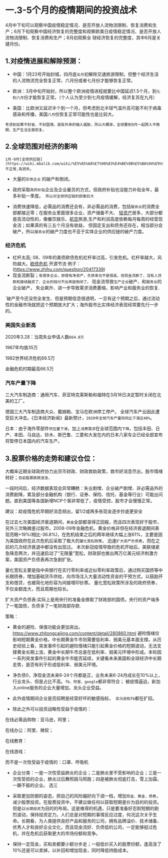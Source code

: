 # 一.3-5个月的疫情期间的投资战术 

4月中下旬可以观察中国疫情稳定情况、是否开放人流物流限制、恢复消费和生产；6月下旬观察中国经济恢复的完整度和观察欧美日疫情稳定情况、是否开放人流物流限制、恢复消费和生产；8月初观察全 球经济恢复的完整度，其中6月是关键月份。 
 
 

## 1.对疫情进展和解除预测： 

- 中国：1月23号开始封城，四月底`五月`初解除交通旅游限制，但整个经济生活的人流物流完全恢复正常，六月份或者七月份才能够恢复正常。 

- 欧洲：3月中旬开始封，所以整个欧洲疫情进程就要比中国延迟1.5个月，到`七到八月`份才能恢复正常。（个人认为至少到七月疫情缓解，经济复苏在九月）

- 美国：比欧洲又延迟半个到一个月，但考虑到北半球气温升高可能不利于病毒感染和传播，美国`八月`份恢复正常可能性也是比较大。

``` 
考虑到如果不封省、不封国境，就有外来的输入威胁，所以大概率，全球要到9月一起跨入平稳期、生产生活全面恢复。
```

## 2.全球范围对经济的影响 

``` 
1月-9月[全球供应链](https://wiki.mbalib.com/wiki/%E5%85%A8%E7%90%83%E4%BE%9B%E5%BA%94%E9%93%BE) 不正常,有损失。 
```

- 大量的`实体企业` 的破产和倒闭。

- 政府采取`政府补贴`企业及企业雇员的方式，但政府补贴也没能力补贴全年，最多补贴一季度。``` 所以对全球供应链的损害巨大``` 

- 消费快速降低，必需品的消费还会有，非必需品的消费，包括`服务业`的消费全部都接近零；在服务业里面很多企业，资产储备不大、 [轻资产](https://wiki.mbalib.com/wiki/%E8%BD%BB%E8%B5%84%E4%BA%A7%E8%BF%90%E8%90%A5)居多，大部分都是高流动性的，像餐饮娱乐、[航空](https://www.zhihu.com/question/21924060)旅游,生产和利润高度依赖每月每周的经营现金流；如果真的有三五个月没有收益， 但固定支出和债务还存在，相当部分会破产，所以`服务业`的破产力度也不亚于实体企业的供应链的破产力度。 

### 经济危机

- 杠杆太高; 08、09年的美债欧债危机杠杆率过高，引发危机。杠杆率越大，风险越大。[欧债危机](https://wiki.mbalib.com/wiki/%E6%AC%A7%E6%B4%B2%E5%80%BA%E5%8A%A1%E5%8D%B1%E6%9C%BA)   开源节流
例子：(https://www.zhihu.com/question/20417339)
- 现金流断裂；``` 有很多企业，即使有净资产，负债率也不是很高，但现金流断了、没有人贷款和接续融资了、企业的钱付不出来就倒闭了。 ```
现金流导致`生产企业`破产、和`服务业`的企业破产， 失业飙升、进一步导致需求消费萎缩，影响产业和服务业的恢复.

`破产至今还没完全发生、但是预期信息很透明，一旦有这个预期之后，通过流动性的金融市场就把这个预期放大扩大；海外股市比实体经济表现经常要先行一步的。

### 美国失业新高

2020年3.28：当周失业申请人数`664.8万`

1967年均值35万

1982世界经济危机69.5万

金融危机时期最高66.5万

### 汽车产量下降

三大汽车制造商：通用汽车、菲亚特克莱斯勒和福特在3月18日决定暂时关闭在北美的工厂。

德国三大汽车制造商大众、戴姆勒、宝马在欧洲停工停产。 全球汽车产业因此遭受巨大冲击。《日本经济新闻》最新预计，`2020年全球汽车产量将同比下滑近40%`。 
 
日本：由于海外零部件`供应量下滑`，加上`消费需求`在全球范围内`下降`，包括丰田、日产、本田、马自达、铃木、斯巴鲁、三菱和大发在内的日本八家车企已经全部宣布将暂停日本国内的汽车生产。 

## 3.股票价格的走势和建议仓位： 
大概率近期全球政府协力出货币财政、财政救助政策，救市好消息尽出，股市情绪转好；```目前股票跌跌涨涨，```

一段时间后，经济数据表现会异常糟糕：失业剧增、企业破产剧增、非必需品外的消费剧降，累及部分金融机构（银行、证券、保险、信托、基金等行业）可能出问题。直到美国等各国新增NCP个案非常低了，疫情受控，股市才会慢慢正常。 

建议：趁疫情危机早期好消息频出，留1/2或再多些现金逐步抄底更安全

在过去七次美国经济衰退期间，`黄金`全部都录得正回报，而且四次表现好于股市，另外三次略微差过股市。2008-09年金融危机，黄金价格非但在经济衰退期间表现亮眼+19%(相比-36.8%)，在危机结束之后的两年继续大幅上涨61%，主要是因为美国政府在此次危机后采取了极大的`量化宽松政策`， 迅速`扩大资产负债表`，而在之前的几次经济衰退中都没有出现过。 本次新冠疫情导致的危机开始后，美联储紧急降息两次，并迅速启动了“无限量”宽松，财政部也推出两万亿美元经济刺激方案，美国资产负债表再次急剧扩张。

量化宽松主要是指中央银行在实行零利率或近似零利率政策后，通过购买国债等中长期债券，增加基础货币供给，向市场注入大量流动性资金的干预方式，以鼓励开支和借贷，也被简化地形容为间接增印钞票。 量化宽松政策所涉及的政府债券，不仅金额庞大，而且周期也较长。

扩大资产负债表:实际上是用央行的准备金换取了财政部的国债。央行的资产端多了一笔国债，负债多了一笔财政部存款.

策略：
- 黄金的避险、保值功能会更加突出。https://www.zhitongcaijing.com/content/detail/280860.html 避险情绪仅影响短期黄金价格，中长期黄金牛市则需要低利率、弱美元基本面支撑。从历史经验上看，突发事件引起的避险情绪只能引起黄金价格的短期波动，无法支撑黄金长期上涨，黄金中长期牛市总是在低利率、弱美元环境中形成。本轮因一系列突发事件引起的黄金牛市能否延续，关键看未来美国和全球经济中长期走势，是否有利于形成低利率、弱美元环境。

- 净负债0，净现金流未来6-24个月都是正，业务未来6-24月成长在10%以上，行业龙头、但是占比不高。`fb、阿里、google`都非常符合； 被疫情逼迫，新加入online服务的企业大量增加，龙头企业受益。 
- 此外疫情期间企业是否招聘是经营好坏的敏感指标，` 亚马逊和fb`都在扩招。 
- 除此之外可以投资战略性受益于疫情的： 

在线必需品购物：亚马逊，阿里； 
 
在线办公：阿里、微软； 

在线教育： 

在线游戏： 

而不是一次性受益于疫情的：口罩、呼吸机 

- 企业分类：一是一次性受益肺炎的企业；二是肺炎里不受影响的企业；三是一次性受损的企业，肺炎过后舞照跳马照跑；四是被肺炎彻底打击，雪上加霜，一蹶不振的企业。
选三
- 采取更加防御的姿态，把自己的风险偏好向下调一档，增加`现金、黄金、债券`，减少股票投资。在股票投资中，不建议做任何以获取短期差价为目的的投资。但是以`长期投资`为目的的布局，这是难得的机遇，只是要准备好忍耐短期的剧烈波动，保持投资定力。人们总是对短期的事情反应过度，何况这次关乎生命。长期看，为人类提供良好产品和服务的公司，拥有品牌溢价、技术储备、优秀人才和良好企业文化，而且现金流好、负债低的公司，一定能够挺过危机，并在危机后获取更大的市场份额和竞争。 

- 保持一定现金，买和卖都要小额分步走；一般低价买入的股票份额，逢高涨了10%还是可以卖掉，以补回和增加现金，同时降低持股成本。 


